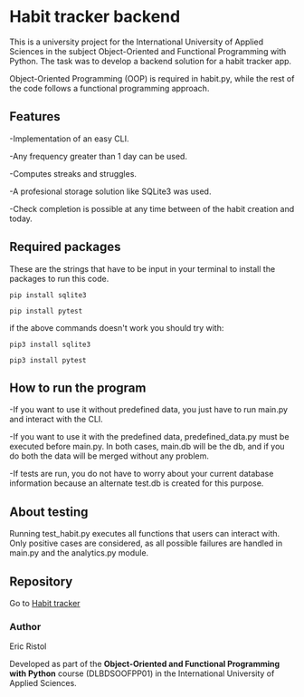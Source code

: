 # Habit tracker backend
This is a university project for the International University of Applied Sciences in the subject Object-Oriented and Functional Programming with Python. The task was to develop a backend solution for a habit tracker app.

Object-Oriented Programming (OOP) is required in habit.py, while the rest of the code follows a functional programming approach.
<br />

## Features
-Implementation of an easy CLI.

-Any frequency greater than 1 day can be used.

-Computes streaks and struggles.

-A profesional storage solution like SQLite3 was used.

-Check completion is possible at any time between of the habit creation and today. 

## Required packages
These are the strings that have to be input in your terminal to install the packages to run this code.

`pip install sqlite3`

`pip install pytest`

if the above commands doesn't work you should try with:

`pip3 install sqlite3`

`pip3 install pytest`

## How to run the program
-If you want to use it without predefined data, you just have to run main.py and interact with the CLI.

-If you want to use it with the predefined data, predefined_data.py must be executed before main.py. In both cases, main.db will be the db, and if you do both the data will be merged without any problem.

-If tests are run, you do not have to worry about your current database information because an alternate test.db is created for this purpose.


## About testing
Running test_habit.py executes all functions that users can interact with.
Only positive cases are considered, as all possible failures are handled in main.py and the analytics.py module.

## Repository
Go to [Habit tracker](https://github.com/Eric-Ristol/HabitTrackerIU)

### Author
Eric Ristol

Developed as part of the **Object-Oriented and Functional Programming with Python** course (DLBDSOOFPP01) in the International University of Applied Sciences.
